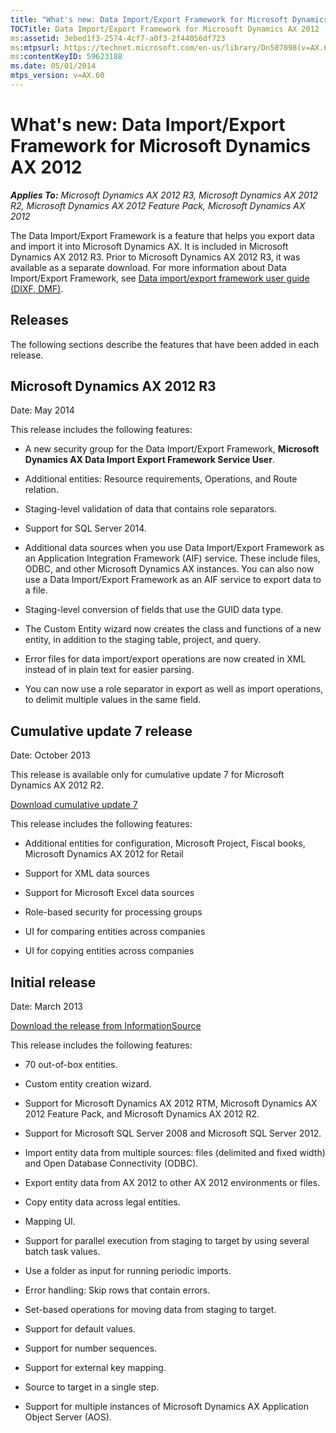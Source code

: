 ```yaml
---
title: "What's new: Data Import/Export Framework for Microsoft Dynamics AX 2012"
TOCTitle: Data Import/Export Framework for Microsoft Dynamics AX 2012
ms:assetid: 3ebed1f3-2574-4cf7-a0f3-2f44056df723
ms:mtpsurl: https://technet.microsoft.com/en-us/library/Dn507098(v=AX.60)
ms:contentKeyID: 59623188
ms.date: 05/01/2014
mtps_version: v=AX.60
---
```


# What's new: Data Import/Export Framework for Microsoft Dynamics AX 2012 


_**Applies To:** Microsoft Dynamics AX 2012 R3, Microsoft Dynamics AX 2012 R2, Microsoft Dynamics AX 2012 Feature Pack, Microsoft Dynamics AX 2012_

The Data Import/Export Framework is a feature that helps you export data and import it into Microsoft Dynamics AX. It is included in Microsoft Dynamics AX 2012 R3. Prior to Microsoft Dynamics AX 2012 R3, it was available as a separate download. For more information about Data Import/Export Framework, see [Data import/export framework user guide (DIXF, DMF)](data-import-export-framework-user-guide-dixf-dmf.md).

## Releases

The following sections describe the features that have been added in each release.

## Microsoft Dynamics AX 2012 R3

Date: May 2014

This release includes the following features:

  - A new security group for the Data Import/Export Framework, **Microsoft Dynamics AX Data Import Export Framework Service User**.

  - Additional entities: Resource requirements, Operations, and Route relation.

  - Staging-level validation of data that contains role separators.

  - Support for SQL Server 2014.

  - Additional data sources when you use Data Import/Export Framework as an Application Integration Framework (AIF) service. These include files, ODBC, and other Microsoft Dynamics AX instances. You can also now use a Data Import/Export Framework as an AIF service to export data to a file.

  - Staging-level conversion of fields that use the GUID data type.

  - The Custom Entity wizard now creates the class and functions of a new entity, in addition to the staging table, project, and query.

  - Error files for data import/export operations are now created in XML instead of in plain text for easier parsing.

  - You can now use a role separator in export as well as import operations, to delimit multiple values in the same field.

## Cumulative update 7 release

Date: October 2013

This release is available only for cumulative update 7 for Microsoft Dynamics AX 2012 R2.

[Download cumulative update 7](https://mbs2.microsoft.com/knowledgebase/kbdisplay.aspx?scid=kb%2cen-us%2c2885603)

This release includes the following features:

  - Additional entities for configuration, Microsoft Project, Fiscal books, Microsoft Dynamics AX 2012 for Retail

  - Support for XML data sources

  - Support for Microsoft Excel data sources

  - Role-based security for processing groups

  - UI for comparing entities across companies

  - UI for copying entities across companies

## Initial release

Date: March 2013

[Download the release from InformationSource](http://go.microsoft.com/fwlink/?linkid=255246)

This release includes the following features:

  - 70 out-of-box entities.

  - Custom entity creation wizard.

  - Support for Microsoft Dynamics AX 2012 RTM, Microsoft Dynamics AX 2012 Feature Pack, and Microsoft Dynamics AX 2012 R2.

  - Support for Microsoft SQL Server 2008 and Microsoft SQL Server 2012.

  - Import entity data from multiple sources: files (delimited and fixed width) and Open Database Connectivity (ODBC).

  - Export entity data from AX 2012 to other AX 2012 environments or files.

  - Copy entity data across legal entities.

  - Mapping UI.

  - Support for parallel execution from staging to target by using several batch task values.

  - Use a folder as input for running periodic imports.

  - Error handling: Skip rows that contain errors.

  - Set-based operations for moving data from staging to target.

  - Support for default values.

  - Support for number sequences.

  - Support for external key mapping.

  - Source to target in a single step.

  - Support for multiple instances of Microsoft Dynamics AX Application Object Server (AOS).

  


